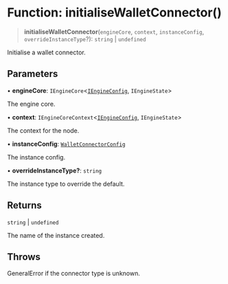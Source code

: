 # Function: initialiseWalletConnector()

> **initialiseWalletConnector**(`engineCore`, `context`, `instanceConfig`, `overrideInstanceType`?): `string` \| `undefined`

Initialise a wallet connector.

## Parameters

• **engineCore**: `IEngineCore`\<[`IEngineConfig`](../interfaces/IEngineConfig.md), `IEngineState`\>

The engine core.

• **context**: `IEngineCoreContext`\<[`IEngineConfig`](../interfaces/IEngineConfig.md), `IEngineState`\>

The context for the node.

• **instanceConfig**: [`WalletConnectorConfig`](../type-aliases/WalletConnectorConfig.md)

The instance config.

• **overrideInstanceType?**: `string`

The instance type to override the default.

## Returns

`string` \| `undefined`

The name of the instance created.

## Throws

GeneralError if the connector type is unknown.
